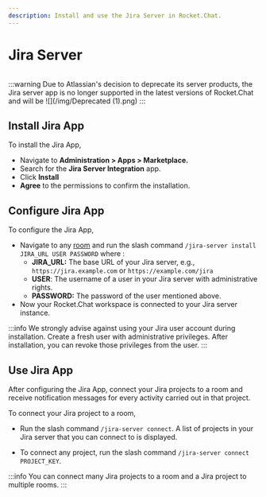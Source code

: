 ```yaml
---
description: Install and use the Jira Server in Rocket.Chat.
---
```


# Jira Server

<figure><img src="/Premium.svg" alt=""></img><figcaption></figcaption></figure>

:::warning
Due to Atlassian's decision to deprecate its server products, the Jira server app is no longer supported in the latest versions of Rocket.Chat and will be ![](/img/Deprecated (1).png)
:::

## Install Jira App

To install the Jira App,

* Navigate to **Administration > Apps > Marketplace.**
* Search for the **Jira Server Integration** app.
* Click **Install**
* **Agree** to the permissions to confirm the installation.

## Configure Jira App

To configure the Jira App,

* Navigate to any [room](../../../../use-rocket.chat/user-guides/rooms/) and run the slash command `/jira-server install JIRA_URL USER PASSWORD` where :
  * **JIRA\_URL:** The base URL of your Jira server, e.g., `https://jira.example.com` or `https://example.com/jira`
  * **USER**:  The username of a user in your Jira server with administrative rights.
  * **PASSWORD:** The password of the user mentioned above.
* Now your Rocket.Chat workspace is connected to your Jira server instance.

:::info
We strongly advise against using your Jira user account during installation. Create a fresh user with administrative privileges. After installation, you can revoke those privileges from the user.
:::

## Use Jira App

After configuring the Jira App, connect your Jira projects to a room and receive notification messages for every activity carried out in that project.&#x20;

To connect your Jira project to a room,&#x20;

*   Run the slash command `/jira-server connect`.  A list of projects in your Jira server that you can connect to is displayed.&#x20;

    &#x20;
* To connect any project, run the slash command `/jira-server connect PROJECT_KEY`.

:::info
You can connect many Jira projects to a room and a Jira project to multiple rooms.
:::
